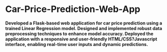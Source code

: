 # Car-Price-Prediction-Web-App
**Developed a Flask-based web application for car price prediction using a trained Linear Regression model. Designed and implemented robust data preprocessing techniques to enhance model accuracy. Deployed the application with a responsive and user-friendly HTML/CSS?Javascript interface, enabling real-time user inputs and dynamic predictions.**

